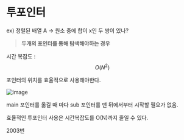 # 투포인터

ex) 정렬된 배열 A -> 원소 중에 합이 x인 두 쌍이 있나?

> **두개의 포인터를 통해 탐색해야하는 경우**

시간 복잡도 : $$O(N^2)$$

포인터의 위치를 효율적으로 사용해야한다.

![image](https://github.com/user-attachments/assets/5f288001-97cc-4b8b-8cf4-6a1865413b34)


main 포인터를 옮길 때 마다 sub 포인터를 맨 뒤에서부터 시작할 필요가 없음.

효율적인 투포인터 사용은 시간복잡도를 O(N)까지 줄일 수 있다.

2003번
